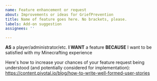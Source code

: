 ```yaml
---
name: Feature enhancement or request
about: Improvements or ideas for GriefPrevention
title: Name of feature goes here. No brackets, please.
labels: Add-on suggestion
assignees: ''

---
```


**AS** a player/administrator/etc.
**I WANT** a feature
**BECAUSE** I want to be satisfied with my Minecrafting experience

Here's how to increase your chances of your feature request being understood (and potentially considered for implementation): https://content.pivotal.io/blog/how-to-write-well-formed-user-stories
